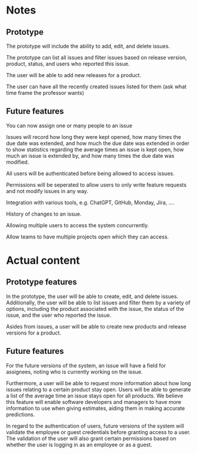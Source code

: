 # Notes
## Prototype
The prototype will include the ability to add, edit, and 
delete issues. 

The prototype can list all issues and filter issues based 
on release version, product, status, and users who reported 
this issue.

The user will be able to add new releases for a product.

The user can have all the recently created issues listed 
for them (ask what time frame the professor wants)



## Future features

You can now assign one or many people to an issue

Issues will record how long they were kept opened, how
many times the due date was extended, and how much the 
due date was extended in order to show statistics 
regarding the average times an issue is kept open, how 
much an issue is extended by, and how many times the 
due date was modified.

All users will be authenticated before being allowed to 
access issues.

Permissions will be seperated to allow users to only 
write feature requests and not modify issues in any way.

Integration with various tools, e.g. ChatGPT, GitHub, Monday,
Jira, ....

History of changes to an issue.

Allowing multiple users to access the system concurrently.

Allow teams to have multiple projects open which they 
can access.

# Actual content

## Prototype features
In the prototype, the user will be able to create, edit, and
delete issues. Additionally, the user will be able to 
list issues and filter them by a variety of options, 
including the product associated with the issue,
the status of the issue, and the user who reported the 
issue.

Asides from issues, a user will be able to create new
products and release versions for a product.

## Future features


For the future versions of the system, an issue will have 
a field for assignees, noting who is currently working on 
the issue. 

Furthermore, a user will be able to request more information
about how long issues relating to a certain product stay 
open. Users will be able to generate a list of the 
average time an issue stays open for all products. We 
believe this feature will enable software developers and 
managers to have more information to use when giving 
estimates, aiding them in making accurate predictions.


In regard to the authentication of users, future versions 
of the system will validate the employee or guest credentials
before granting access to a user. The validation of the user
will also grant certain permissions based on whether the 
user is logging in as an employee or as a guest.
